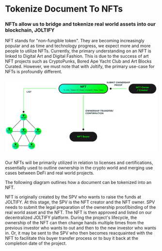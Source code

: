 # Tokenize Document To NFTs

### NFTs allow us to bridge and tokenize real world assets into our blockchain, JOLTIFY

NFT stands for "non-fungible token". They are becoming increasingly popular and as time and technology progress, we expect more and more people to utilize NFTs. Currently, the primary understanding on an NFT is linked to Digital Art and Digital Fashion. This is due to the success of art NFT projects such as CryptoPunks, Bored Ape Yacht Club and Art Blocks Curated. However, we must note that with Joltify, the primary use-case for NFTs is profoundly different.

![](../../.gitbook/assets/tokenize.png)

Our NFTs will be primarily utilized in relation to licenses and certifications, essentially used to outline ownership in the crypto world and merging use cases between DeFi and real world projects.

The following diagram outlines how a document can be tokenized into an NFT.

NFT is originally created by the SPV who wants to raise the funds at JOLTIFY. At this stage, the SPV is the NFT creator and the NFT owner. SPV needs to submit the legal preparation of the ownership proof/binding of the real world asset and the NFT. The NFT is then approved and listed on our decentralized JOLTIFY platform. During the project's lifecycle, the ownership of the NFT can then change hands multiple times from the previous investor who wants to out and then to the new investor who wants in. Or, it may be sent to the SPV who then becomes reacquainted with the NFT to facilitate this buyer transfer process or to buy it back at the completion date of the project.
